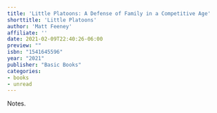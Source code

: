 ```yaml
---
title: 'Little Platoons: A Defense of Family in a Competitive Age'
shorttitle: 'Little Platoons'
author: 'Matt Feeney'
affiliate: ''
date: 2021-02-09T22:40:26-06:00 
preview: ""
isbn: "1541645596"
year: "2021"
publisher: "Basic Books"
categories: 
- books
- unread
---
```


Notes.
